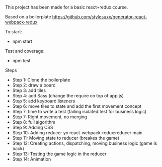 This project has been made for a basic react+redux course.

Based on a boilerplate https://github.com/stylesuxx/generator-react-webpack-redux

To start:
- npm start

Test and coverage:
- npm test

Steps
- Step 1: Clone the boilerplate
- Step 2: draw a board
- Step 3: add tiles
- Step 4: add Sass (change the require on top of app.js)
- Step 5: add keyboard listeners
- Step 6: move tiles to state and add the first movement concept
- Step 7: time to write a test (failing isolated test for business logic)
- Step 7: Right movement, no merging
- Step 8: full algorithm
- Step 9: Adding CSS
- Step 10: Adding reducer yo react-webpack-redux:reducer main
- Step 11: Moving state to reducer (breakes the game)
- Step 12: Creating actions, dispatching, moving business logic (game is back)
- Step 13: Testing the game logic in the reducer
- Step 14: Animation